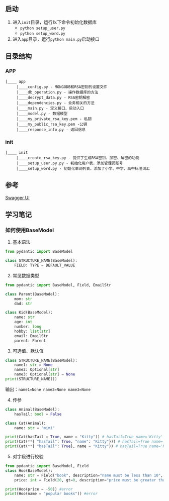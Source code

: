 ## 启动
1. 进入`init`目录，运行以下命令初始化数据库
   - `python setup_user.py`
   - `python setup_word.py`
2. 进入`app`目录，运行`python main.py`启动接口

## 目录结构

### APP
```Tree
|____ app
     |____config.py - MONGODB和RSA密钥的设置文件
     |____db_operation.py - 操作数据库的方法
     |____decrypt_data.py - RSA密钥解密
     |____dependencies.py - 业务相关的方法
     |____main.py - 定义接口、启动入口
     |____model.py - 数据模型
     |____my_private_rsa_key.pem - 私钥
     |____my_public_rsa_key.pem -公钥 
     |____response_info.py - 返回信息
```

### init
```Tree
|____ init
     |____create_rsa_key.py - 提供了生成RSA密钥、加密、解密的功能
     |____setup_user.py.py - 初始化用户表，添加管理员账号
     |____setup_word.py - 初始化单词列表，添加了小学、中学、高中标准词汇
```

## 参考
[Swagger UI](http://127.0.0.1:8000/docs)

## 学习笔记

### 如何使用BaseModel

1. 基本语法
```python
from pydantic import BaseModel

class STRUCTURE_NAME(BaseModel):
    FIELD: TYPE = DEFAULT_VALUE
```

2. 常见数据类型
```python
from pydantic import BaseModel, Field, EmailStr

class Parent(BaseModel):
    mom: str
    dad: str

class Kid(BaseModel):
    name: str
    age: int
    number: long
    hobby: list[str]
    email: EmailStr
    parent: Parent
```

3. 可选值、默认值
```python
class STRUCTURE_NAME(BaseModel):
    name1: str = None
    name2: Optional[str]
    name3: Optional[str] = None
print(STRUCTURE_NAME())
```
输出：`name1=None name2=None name3=None`

4. 传参
```python
class Animal(BaseModel):
    hasTail: bool = False

class Cat(Animal):
	name: str = "mimi"

print(Cat(hasTail = True, name = "Kitty")) # hasTail=True name='Kitty'
print(Cat(**{ "hasTail": True, "name": "Kitty"})) # hasTail=True name='Kitty'
print(Cat(**{ "hasTail": True}, name = "Kitty")) # hasTail=True name='Kitty'
```


5. 对字段进行校验
```python
from pydantic import BaseModel, Field
class Hoo(BaseModel):
    name: str = Field("book", description="name must be less than 10", title="book name", max_length=10)
    price: int = Field(20, gt=0, description="price must be greater than 0", title="good price")

print(Hoo(price = -50)) #error
print(Hoo(name = "popular books")) #error
```

